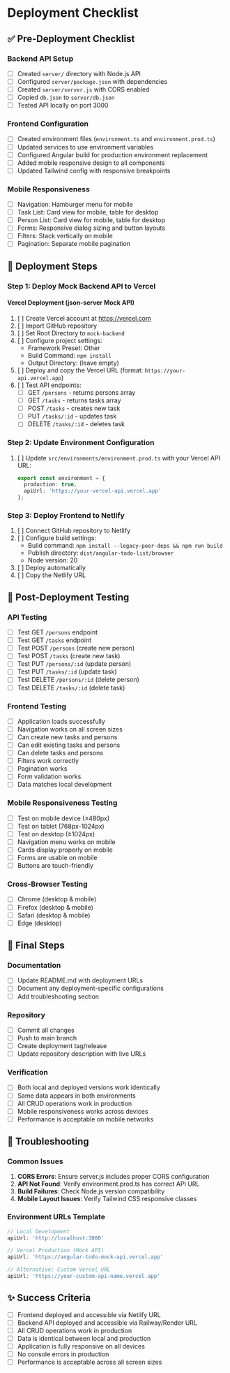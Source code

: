 # Deployment Checklist

## ✅ Pre-Deployment Checklist

### Backend API Setup
- [ ] Created `server/` directory with Node.js API
- [ ] Configured `server/package.json` with dependencies
- [ ] Created `server/server.js` with CORS enabled
- [ ] Copied `db.json` to `server/db.json`
- [ ] Tested API locally on port 3000

### Frontend Configuration
- [ ] Created environment files (`environment.ts` and `environment.prod.ts`)
- [ ] Updated services to use environment variables
- [ ] Configured Angular build for production environment replacement
- [ ] Added mobile responsive design to all components
- [ ] Updated Tailwind config with responsive breakpoints

### Mobile Responsiveness
- [ ] Navigation: Hamburger menu for mobile
- [ ] Task List: Card view for mobile, table for desktop
- [ ] Person List: Card view for mobile, table for desktop
- [ ] Forms: Responsive dialog sizing and button layouts
- [ ] Filters: Stack vertically on mobile
- [ ] Pagination: Separate mobile pagination

## 🚀 Deployment Steps

### Step 1: Deploy Mock Backend API to Vercel

#### Vercel Deployment (json-server Mock API)
1. [ ] Create Vercel account at https://vercel.com
2. [ ] Import GitHub repository
3. [ ] Set Root Directory to `mock-backend`
4. [ ] Configure project settings:
   - Framework Preset: Other
   - Build Command: `npm install`
   - Output Directory: (leave empty)
5. [ ] Deploy and copy the Vercel URL (format: `https://your-api.vercel.app`)
6. [ ] Test API endpoints:
   - [ ] GET `/persons` - returns persons array
   - [ ] GET `/tasks` - returns tasks array
   - [ ] POST `/tasks` - creates new task
   - [ ] PUT `/tasks/:id` - updates task
   - [ ] DELETE `/tasks/:id` - deletes task

### Step 2: Update Environment Configuration
1. [ ] Update `src/environments/environment.prod.ts` with your Vercel API URL:
   ```typescript
   export const environment = {
     production: true,
     apiUrl: 'https://your-vercel-api.vercel.app'
   };
   ```

### Step 3: Deploy Frontend to Netlify
1. [ ] Connect GitHub repository to Netlify
2. [ ] Configure build settings:
   - Build command: `npm install --legacy-peer-deps && npm run build`
   - Publish directory: `dist/angular-todo-list/browser`
   - Node version: 20
3. [ ] Deploy automatically
4. [ ] Copy the Netlify URL

## 🧪 Post-Deployment Testing

### API Testing
- [ ] Test GET `/persons` endpoint
- [ ] Test GET `/tasks` endpoint
- [ ] Test POST `/persons` (create new person)
- [ ] Test POST `/tasks` (create new task)
- [ ] Test PUT `/persons/:id` (update person)
- [ ] Test PUT `/tasks/:id` (update task)
- [ ] Test DELETE `/persons/:id` (delete person)
- [ ] Test DELETE `/tasks/:id` (delete task)

### Frontend Testing
- [ ] Application loads successfully
- [ ] Navigation works on all screen sizes
- [ ] Can create new tasks and persons
- [ ] Can edit existing tasks and persons
- [ ] Can delete tasks and persons
- [ ] Filters work correctly
- [ ] Pagination works
- [ ] Form validation works
- [ ] Data matches local development

### Mobile Responsiveness Testing
- [ ] Test on mobile device (≤480px)
- [ ] Test on tablet (768px-1024px)
- [ ] Test on desktop (≥1024px)
- [ ] Navigation menu works on mobile
- [ ] Cards display properly on mobile
- [ ] Forms are usable on mobile
- [ ] Buttons are touch-friendly

### Cross-Browser Testing
- [ ] Chrome (desktop & mobile)
- [ ] Firefox (desktop & mobile)
- [ ] Safari (desktop & mobile)
- [ ] Edge (desktop)

## 📝 Final Steps

### Documentation
- [ ] Update README.md with deployment URLs
- [ ] Document any deployment-specific configurations
- [ ] Add troubleshooting section

### Repository
- [ ] Commit all changes
- [ ] Push to main branch
- [ ] Create deployment tag/release
- [ ] Update repository description with live URLs

### Verification
- [ ] Both local and deployed versions work identically
- [ ] Same data appears in both environments
- [ ] All CRUD operations work in production
- [ ] Mobile responsiveness works across devices
- [ ] Performance is acceptable on mobile networks

## 🔧 Troubleshooting

### Common Issues
1. **CORS Errors**: Ensure server.js includes proper CORS configuration
2. **API Not Found**: Verify environment.prod.ts has correct API URL
3. **Build Failures**: Check Node.js version compatibility
4. **Mobile Layout Issues**: Verify Tailwind CSS responsive classes

### Environment URLs Template
```typescript
// Local Development
apiUrl: 'http://localhost:3000'

// Vercel Production (Mock API)
apiUrl: 'https://angular-todo-mock-api.vercel.app'

// Alternative: Custom Vercel URL
apiUrl: 'https://your-custom-api-name.vercel.app'
```

## ✨ Success Criteria

- [ ] Frontend deployed and accessible via Netlify URL
- [ ] Backend API deployed and accessible via Railway/Render URL
- [ ] All CRUD operations work in production
- [ ] Data is identical between local and production
- [ ] Application is fully responsive on all devices
- [ ] No console errors in production
- [ ] Performance is acceptable across all screen sizes